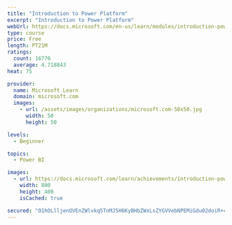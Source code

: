 ```yaml
---
title: "Introduction to Power Platform"
excerpt: "Introduction to Power Platform"
webUrl: https://docs.microsoft.com/en-us/learn/modules/introduction-power-platform/
type: course
price: Free
length: PT21M
ratings:
  count: 16770
  average: 4.718843
heat: 75

provider:
  name: Microsoft Learn
  domain: microsoft.com
  images:
    - url: /assets/images/organizations/microsoft.com-50x50.jpg
      width: 50
      height: 50

levels:
  - Beginner

topics:
  - Power BI

images:
  - url: https://docs.microsoft.com/learn/achievements/introduction-power-platform-social.png
    width: 800
    height: 400
    isCached: true

secured: "O1hOLlljenOVEnZWlvkq5TnMJ5H6KyBHbZWxLsZYGVVebNPEMiGdu02doiR+cSec3cucJUtM59VD8FHpFkCpjwzU0ngheflIxVjU0l2a2iLZ9fuPf27e7De1+3W6F3kRp6QVK9Mnele/qXDMsniQQ6UHBBiOLeuKcilGZ2uZJYYm9ikkAKBMRmk7WjkdeNeaQS5ZrKIY+weHRZS0LymTumjo+ruLXEPlYH60Mqj1aclGEkKm0kryWyF9EuiTh8msRVTeIEBghCFZqOIAHjObt+bK5+KSHq6r3UNNRBf7Qb7hEx+s28l3qlO9hSf0tQgzcfCIH5cvNCqbqNVgMaQ8CrFtwxmt3wB1ZY/Mr/fpZLqYWqucejkzBCXxJeEHd1Y221NuJ/8onC50QX3QJ3WEBFOemqkaASKFAejoVfRNO8CTwC/9bBOI69fxilRa52OH;s69wc1SqspWsMVp0DzE0Qg=="
---
```


